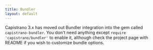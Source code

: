 ```yaml
---
title: Bundler
layout: default
---
```


Capistrano 3.x has moved out Bundler integration into the gem called `capistrano-bundler`.
You don't need anything except `require 'capistrano/bundler'` to enable it, although check the project page with README if you wish to customize bundle options.

<div class="github-widget" data-repo="capistrano/bundler"></div>

